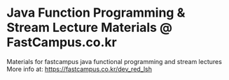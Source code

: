# Java Function Programming & Stream Lecture Materials @ FastCampus.co.kr
Materials for fastcampus java functional programming and stream lectures
More info at: https://fastcampus.co.kr/dev_red_lsh
